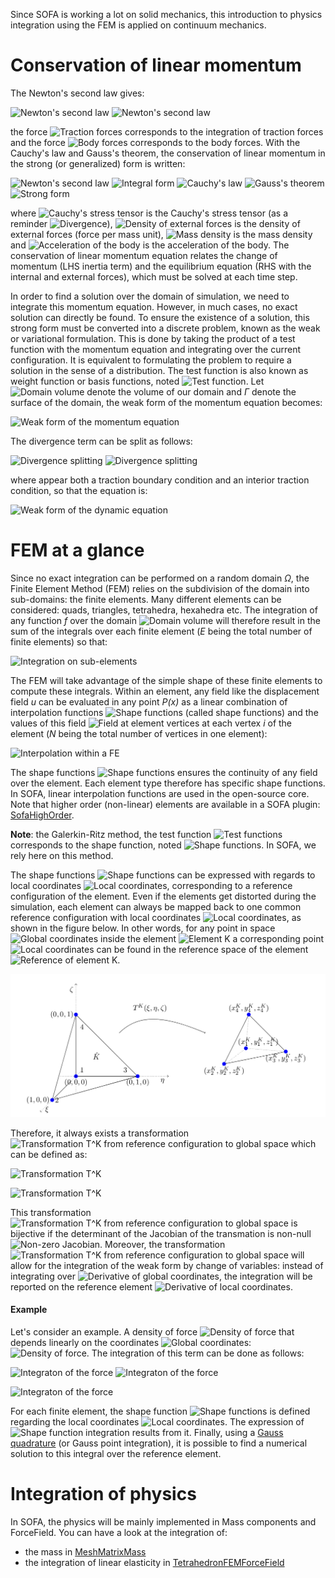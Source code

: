 Since SOFA is working a lot on solid mechanics, this introduction to physics integration using the FEM is applied on continuum mechanics.

Conservation of linear momentum
===============================

The Newton's second law gives:

<img class="latex" src="https://latex.codecogs.com/png.latex?$$\frac{d\boldsymbol{p}}{dt}=f$$" title="Newton's second law" />

<img class="latex" src="https://latex.codecogs.com/png.latex?$$\frac{d\boldsymbol{p}}{dt}=f_{\text{vol}}+f_{\text{surf}}$$" title="Newton's second law" />

the force <img class="latex" src="https://latex.codecogs.com/png.latex?$$f_{\text{surf}}$$" title="Traction forces" /> corresponds to the integration of traction forces and the force <img class="latex" src="https://latex.codecogs.com/png.latex?$$f_{\text{vol}}$$" title="Body forces" /> corresponds to the body forces. With the Cauchy's law and Gauss's theorem, the conservation of linear momentum in the strong (or generalized) form is written:

<img class="latex" src="https://latex.codecogs.com/png.latex?$$\frac{d\boldsymbol{p}}{dt}=f_{\text{vol}}+f_{\text{surf}}$$" title="Newton's second law" />

<img class="latex" src="https://latex.codecogs.com/png.latex?$$\frac{D}{Dt}\int_{\Omega}\rho%20\boldsymbol{v}d\Omega%20=\int_{\Omega}%20\rho%20\boldsymbol{b}d\Omega%20+\int_{\Gamma}\boldsymbol{t}d\Gamma$$" title="Integral form" />

<img class="latex" src="https://latex.codecogs.com/png.latex?$$\int_{\Omega}%20\rho%20\frac{D\boldsymbol{v}}{Dt}d\Omega%20=\int_{\Omega}%20\rho%20\boldsymbol{b}d\Omega%20+\int_{\Gamma}n\cdot%20\boldsymbol{\sigma}d\Gamma$$" title="Cauchy's law" />

<img class="latex" src="https://latex.codecogs.com/png.latex?$$\int_{\Omega}\rho%20\frac{D\boldsymbol{v}}{Dt}d\Omega%20=\int_{\Omega}\rho%20\boldsymbol{b}d\Omega%20+\int_{\Omega}\frac{\partial%20\sigma_{ij}}{\partial%20x{i}}d\Omega$$" title="Gauss's theorem" />

<img class="latex" src="https://latex.codecogs.com/png.latex?$$\rho%20\dot{v}=\rho%20\boldsymbol{b}+\nabla%20\cdot%20\boldsymbol{\sigma}$$" title="Strong form" />



where <img class="latex" src="https://latex.codecogs.com/png.latex?$$\boldsymbol{\sigma}$$" title="Cauchy's stress tensor" /> is the Cauchy's stress tensor (as a reminder <img class="latex" src="https://latex.codecogs.com/png.latex?$$\nabla%20\cdot%20\boldsymbol{\sigma}=\text{div}(\boldsymbol{\sigma})$$" title="Divergence" />), <img class="latex" src="https://latex.codecogs.com/png.latex?$$\boldsymbol{b}$$" title="Density of external forces" /> is the density of external forces (force per mass unit), <img class="latex" src="https://latex.codecogs.com/png.latex?$$\rho$$" title="Mass density" /> is the mass density and <img class="latex" src="https://latex.codecogs.com/png.latex?$$\dot{v}$$" title="Acceleration of the body" /> is the acceleration of the body. The conservation of linear momentum equation relates the change of momentum (LHS inertia term) and the equilibrium equation (RHS with the internal and external forces), which must be solved at each time step.



In order to find a solution over the domain of simulation, we need to integrate this momentum equation. However, in much cases, no exact solution can directly be found. To ensure the existence of a solution, this strong form must be converted into a discrete problem, known as the weak or variational formulation. This is done by taking the product of a test function with the momentum equation and integrating over the current configuration. It is equivalent to formulating the problem to require a solution in the sense of a distribution. The test function is also known as weight function or basis functions, noted <img class="latex" src="https://latex.codecogs.com/png.latex?$$\psi_j$$" title="Test function" />. Let <img class="latex" src="https://latex.codecogs.com/png.latex?$$\Omega$$" title="Domain volume" /> denote the volume of our domain and $\Gamma$ denote the surface of the domain, the weak form of the momentum equation becomes:

<img class="latex" src="https://latex.codecogs.com/png.latex?$$\int_{\Omega}%20\psi_j%20\rho%20\dot{v}d\Omega%20=\int_{\Omega}%20\psi_j%20\rho%20\boldsymbol{b}d\Omega+\int_{\Omega}%20\psi_j%20\nabla%20\cdot%20\boldsymbol{\sigma}d\Omega$$" title="Weak form of the momentum equation" />

The divergence term can be split as follows:

<img class="latex" src="https://latex.codecogs.com/png.latex?$$\int_{\Omega}%20\psi_j%20\nabla%20\cdot%20\boldsymbol{\sigma}d\Omega%20=\int_\Gamma%20\psi_j%20\cdot%20(%20\boldsymbol{\sigma}%20\cdot%20n)d\Gamma%20-\int_\Omega%20\nabla%20(\psi_j):\boldsymbol{\sigma}d\Omega$$" title="Divergence splitting" />

<img class="latex" src="https://latex.codecogs.com/png.latex?$$\int_{\Omega}%20\psi_j%20\nabla%20\cdot%20\boldsymbol{\sigma}d\Omega%20=\int_\Gamma%20\psi_j%20\cdot%20\boldsymbol{t}d\Gamma%20-\int_\Omega%20\nabla%20(\psi_j):%20\boldsymbol{\sigma}d\Omega$$" title="Divergence splitting" />


where appear both a traction boundary condition and an interior traction condition, so that the equation is:

<img class="latex" src="https://latex.codecogs.com/png.latex?$$\int_{\Omega}%20\psi_j%20\rho \dot{v}d\Omega%20=\int_{\Omega}%20\psi_j%20\rho%20\boldsymbol{b}d\Omega%20-\int_\Omega%20\nabla%20(\psi_j):\boldsymbol{\sigma}d\Omega%20+\int_\Gamma%20\psi_j%20\cdot%20\boldsymbol{t}d\Gamma$$" title="Weak form of the dynamic equation" />




FEM at a glance
===============

Since no exact integration can be performed on a random domain $\Omega$, the Finite Element Method (FEM) relies on the subdivision of the domain into sub-domains: the finite elements. Many different elements can be considered: quads, triangles, tetrahedra, hexahedra etc. The integration of any function *f* over the domain <img class="latex" src="https://latex.codecogs.com/png.latex?$$\Omega$$" title="Domain volume" /> will therefore result in the sum of the integrals over each finite element (*E* being the total number of finite elements) so that:

<img class="latex" src="https://latex.codecogs.com/png.latex?$$\int_{\Omega}f(x)d\Omega%20=\sum_{e=0}^E%20\int_{V_e}f(x)dV_e$$" title="Integration on sub-elements" />


The FEM will take advantage of the simple shape of these finite elements to compute these integrals. Within an element, any field like the displacement field *u* can be evaluated in any point *P(x)* as a linear combination of interpolation functions <img class="latex" src="https://latex.codecogs.com/png.latex?$$\phi_i$$" title="Shape functions" /> (called shape functions) and the values of this field <img class="latex" src="https://latex.codecogs.com/png.latex?$$u(x_i)=u_i$$" title="Field at element vertices" /> at each vertex *i* of the element (*N* being the total number of vertices in one element):

<img class="latex" src="https://latex.codecogs.com/png.latex?$$u(x)=\sum_{i=0}^{N}u_i\phi_i$$" title="Interpolation within a FE" />


The shape functions <img class="latex" src="https://latex.codecogs.com/png.latex?$$\phi_i$$" title="Shape functions" /> ensures the continuity of any field over the element. Each element type therefore has specific shape functions. In SOFA, linear interpolation functions are used in the open-source core. Note that higher order (non-linear) elements are available in a SOFA plugin: [SofaHighOrder](https://github.com/sofa-framework/plugin.HighOrder).


**Note**: the Galerkin-Ritz method, the test function <img class="latex" src="https://latex.codecogs.com/png.latex?$$\psi$$" title="Test functions" /> corresponds to the shape function, noted <img class="latex" src="https://latex.codecogs.com/png.latex?$$\phi$$" title="Shape functions" />. In SOFA, we rely here on this method.


The shape functions <img class="latex" src="https://latex.codecogs.com/png.latex?$$\phi$$" title="Shape functions" /> can be expressed with regards to local coordinates <img class="latex" src="https://latex.codecogs.com/png.latex?$$(\xi%20,\eta%20,\zeta%20)$$" title="Local coordinates" />, corresponding to a reference configuration of the element. Even if the elements get distorted during the simulation, each element can always be mapped back to one common reference configuration with local coordinates <img class="latex" src="https://latex.codecogs.com/png.latex?$$(\xi%20,\eta%20,\zeta%20)$$" title="Local coordinates" />, as shown in the figure below. In other words, for any point in space <img class="latex" src="https://latex.codecogs.com/png.latex?$$\textbf{x}=(x,y,z)$$" title="Global coordinates" /> inside the element <img class="latex" src="https://latex.codecogs.com/png.latex?$$K$$" title="Element K" /> a corresponding point <img class="latex" src="https://latex.codecogs.com/png.latex?$$\boldsymbol{\xi}=(\xi%20,\eta%20,\zeta%20)$$" title="Local coordinates" /> can be found in the reference space of the element <img class="latex" src="https://latex.codecogs.com/png.latex?$$\hat{K}$$" title="Reference of element K" />.


<a href="https://github.com/sofa-framework/doc/blob/master/images/FEM/Tetra-ParentConfig.png?raw=true"><img src="https://github.com/sofa-framework/doc/blob/master/images/FEM/Tetra-ParentConfig.png?raw=true" title="Transformation T^K from reference configuration to 3D space of a linear tetrahedron"/></a>



Therefore, it always exists a transformation <img class="latex" src="https://latex.codecogs.com/png.latex?$$T^K$$" title="Transformation T^K from reference configuration to global space" /> which can be defined as:

<img class="latex" src="https://latex.codecogs.com/png.latex?$$T^K:\hat{K}%20\longrightarrow%20K$$" title="Transformation T^K" />

<img class="latex" src="https://latex.codecogs.com/png.latex?$$\boldsymbol{\xi}=(\xi%20,\eta%20,\zeta%20)\longrightarrow%20\textbf{x}=T^K(\boldsymbol{\xi})=\sum_{i=0}^{N}x_i%20\phi_i(\boldsymbol{\xi})$
$" title="Transformation T^K" />


This transformation <img class="latex" src="https://latex.codecogs.com/png.latex?$$T^K$$" title="Transformation T^K from reference configuration to global space" /> is bijective if the determinant of the Jacobian of the transmation is non-null <img class="latex" src="https://latex.codecogs.com/png.latex?$$det(J)\neq0$$" title="Non-zero Jacobian" />. Moreover, the transformation <img class="latex" src="https://latex.codecogs.com/png.latex?$$T^K$$" title="Transformation T^K from reference configuration to global space" /> will allow for the integration of the weak form by change of variables: instead of integrating over <img class="latex" src="https://latex.codecogs.com/png.latex?$$d\Omega=dxdydz$$" title="Derivative of global coordinates" />, the integration will be reported on the reference element <img class="latex" src="https://latex.codecogs.com/png.latex?$$d\xi%20d\eta%20d\zeta$$" title="Derivative of local coordinates" />. 


#### Example
Let's consider an example. A density of force <img class="latex" src="https://latex.codecogs.com/png.latex?$$\boldsymbol{b}$$" title="Density of force" /> that depends linearly on the coordinates <img class="latex" src="https://latex.codecogs.com/png.latex?$$\textbf{x}=(x,y,z)$$" title="Global coordinates" />: <img class="latex" src="https://latex.codecogs.com/png.latex?$$\boldsymbol{b}=\alpha%20\textbf{x}$$" title="Density of force" />. The integration of this term can be done as follows:



<img class="latex" src="https://latex.codecogs.com/png.latex?$$\int_{\Omega}%20\phi_j%20\rho%20\boldsymbol{b}d\Omega%20=\sum_{e=0}^E%20\rho%20\int_{V_e}%20\phi_j%20\alpha%20\textbf{x}dV_e$$" title="Integraton of the force" />

<img class="latex" src="https://latex.codecogs.com/png.latex?$$\int_{\Omega}%20\phi_j%20\rho%20\boldsymbol{b}d\Omega%20=\sum_{e=0}^E%20\rho%20\alpha%20\int_{V_e}%20\phi_j%20\sum_{i=0}^{N}%20\phi_i%20x_i%20dV_e$$" title="Integraton of the force" />

<img class="latex" src="https://latex.codecogs.com/png.latex?$$\int_{\Omega}%20\phi_j%20\rho%20\boldsymbol{b}d\Omega%20=\sum_{e=0}^E%20\rho%20\alpha%20\int_{V_e}%20|det(J)|%20\sum_{i=0}^{N}\phi_j(\boldsymbol{\xi})%20\phi_i(\boldsymbol{\xi})%20x_i%20d%20\boldsymbol{\xi}
$$" title="Integraton of the force" />




For each finite element, the shape function <img class="latex" src="https://latex.codecogs.com/png.latex?$$\phi_i$$" title="Shape functions" /> is defined regarding the local coordinates <img class="latex" src="https://latex.codecogs.com/png.latex?$$\boldsymbol{\xi}$$" title="Local coordinates" />. The expression of  <img class="latex" src="https://latex.codecogs.com/png.latex?$$\phi_j(\boldsymbol{\xi})%20\phi_i(\boldsymbol{\xi})$$" title="Shape function integration" /> results from it. Finally, using a [Gauss quadrature](https://en.wikipedia.org/wiki/Gaussian_quadrature) (or Gauss point integration), it is possible to find a numerical solution to this integral over the reference element.



Integration of physics
======================

In SOFA, the physics will be mainly implemented in Mass components and ForceField. You can have a look at the integration of:

- the mass in [MeshMatrixMass](https://www.sofa-framework.org/community/doc/using-sofa/components/mass/meshmatrixmass/)
- the integration of linear elasticity in [TetrahedronFEMForceField](https://www.sofa-framework.org/community/doc/using-sofa/components/forcefield/tetrahedronfemforcefield/)
